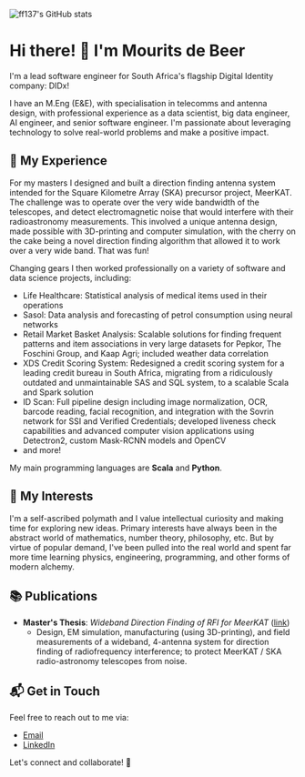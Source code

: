 ![ff137's GitHub stats](https://github-readme-stats.vercel.app/api?username=ff137&disable_animations=true&show_icons=true&show=prs_merged,reviews&include_all_commits=true&bg_color=00000000&hide=stars)

# Hi there! 👋 I'm Mourits de Beer

I'm a lead software engineer for South Africa's flagship Digital Identity company: DIDx!

I have an M.Eng (E&E), with specialisation in telecomms and antenna design, with professional experience as a data scientist, big data engineer, AI engineer, and senior software engineer. I'm passionate about leveraging technology to solve real-world problems and make a positive impact.

## 🚀 My Experience

For my masters I designed and built a direction finding antenna system intended for the Square Kilometre Array (SKA) precursor project, MeerKAT. The challenge was to operate over the very wide bandwidth of the telescopes, and detect electromagnetic noise that would interfere with their radioastronomy measurements. This involved a unique antenna design, made possible with 3D-printing and computer simulation, with the cherry on the cake being a novel direction finding algorithm that allowed it to work over a very wide band. That was fun!

Changing gears I then worked professionally on a variety of software and data science projects, including:

- Life Healthcare: Statistical analysis of medical items used in their operations
- Sasol: Data analysis and forecasting of petrol consumption using neural networks
- Retail Market Basket Analysis: Scalable solutions for finding frequent patterns and item associations in very large datasets for Pepkor, The Foschini Group, and Kaap Agri; included weather data correlation
- XDS Credit Scoring System: Redesigned a credit scoring system for a leading credit bureau in South Africa, migrating from a ridiculously outdated and unmaintainable SAS and SQL system, to a scalable Scala and Spark solution
- ID Scan: Full pipeline design including image normalization, OCR, barcode reading, facial recognition, and integration with the Sovrin network for SSI and Verified Credentials; developed liveness check capabilities and advanced computer vision applications using Detectron2, custom Mask-RCNN models and OpenCV
- and more!

My main programming languages are **Scala** and **Python**.

## 🎨 My Interests

I'm a self-ascribed polymath and I value intellectual curiosity and making time for exploring new ideas. Primary interests have always been in the abstract world of mathematics, number theory, philosophy, etc. But by virtue of popular demand, I've been pulled into the real world and spent far more time learning physics, engineering, programming, and other forms of modern alchemy.

## 📚 Publications

- **Master's Thesis**: *Wideband Direction Finding of RFI for MeerKAT* ([link](https://scholar.sun.ac.za/handle/10019.1/101179))
  - Design, EM simulation, manufacturing (using 3D-printing), and field measurements of a wideband, 4-antenna system for direction finding of radiofrequency interference; to protect MeerKAT / SKA radio-astronomy telescopes from noise.

## 📬 Get in Touch

Feel free to reach out to me via:

- [Email](mailto:ff137@proton.me)
- [LinkedIn](https://www.linkedin.com/in/mourits-de-beer-498b56246/)

Let's connect and collaborate! 🚀
